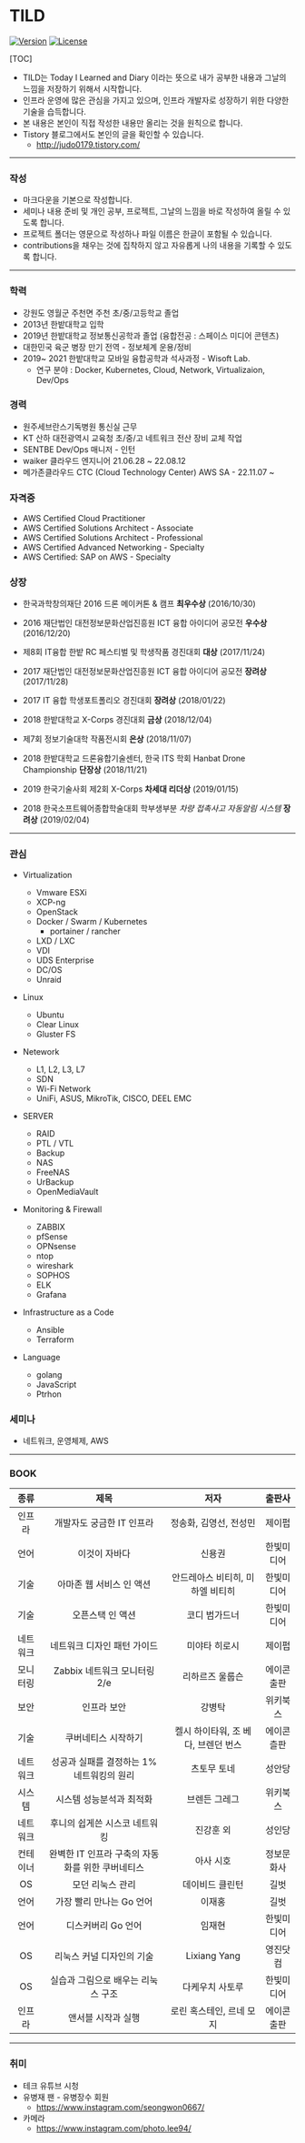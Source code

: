 # TILD 

[![Version](https://img.shields.io/badge/version-2019.08.15-red.svg)](./CHANGELOG)  [![License](https://img.shields.io/github/license/mashape/apistatus.svg)](./LICENSE)



[TOC]



* TILD는 Today I Learned and Diary 이라는 뜻으로 내가 공부한 내용과 그날의 느낌을 저장하기 위해서 시작합니다. 
* 인프라 운영에 많은 관심을 가지고 있으며, 인프라 개발자로 성장하기 위한 다양한 기술을 습득합니다. 
* 본 내용은 본인이 직접 작성한 내용만 올리는 것을 원칙으로 합니다. 
* Tistory 블로그에서도 본인의 글을 확인할 수 있습니다. 
  * http://judo0179.tistory.com/

---

### 작성 

* 마크다운을 기본으로 작성합니다. 
* 세미나 내용 준비 및 개인 공부, 프로젝트, 그날의 느낌을 바로 작성하여 올릴 수 있도록 합니다. 
* 프로젝트 폴더는 영문으로 작성하나 파일 이름은 한글이 포함될 수 있습니다. 
* contributions을 채우는 것에 집착하지 않고 자유롭게 나의 내용을 기록할 수 있도록 합니다. 

---

### 학력

- 강원도 영월군 주천면 주천 초/중/고등학교 졸업 
- 2013년 한밭대학교 입학 
- 2019년 한밭대학교 정보통신공학과 졸업 (융합전공 : 스페이스 미디어 콘텐츠)
- 대한민국 육군 병장 만기 전역 - 정보체계 운용/정비 
- 2019~ 2021 한밭대학교 모바일 융합공학과 석사과정 - Wisoft Lab.
  - 연구 분야 : Docker, Kubernetes, Cloud, Network, Virtualizaion, Dev/Ops 

### 경력

- 원주세브란스기독병원 통신실 근무 
- KT 산하 대전광역시 교육청 초/중/고 네트워크 전산 장비 교체 작업 
- SENTBE Dev/Ops 매니저 - 인턴
- waiker 클라우드 엔지니어 21.06.28 ~ 22.08.12 
- 메가존클라우드 CTC (Cloud Technology Center) AWS SA  - 22.11.07 ~ 



### 자격증 

* AWS Certified Cloud Practitioner 
* AWS Certified Solutions Architect - Associate
* AWS Certified Solutions Architect - Professional
* AWS Certified Advanced Networking - Specialty
* AWS Certified: SAP on AWS - Specialty



### 상장 

* 한국과학창의재단 2016 드론 메이커톤 & 캠프 **최우수상** (2016/10/30)
* 2016 재단법인 대전정보문화산업진흥원 ICT 융합 아이디어 공모전 **우수상** (2016/12/20)
* 제8회 IT융합 한밭 RC 페스티벌 및 학생작품 경진대회 **대상** (2017/11/24)

* 2017 재단법인 대전정보문화산업진흥원 ICT 융합 아이디어 공모전 **장려상** (2017/11/28)
* 2017 IT 융합 학생포트폴리오 경진대회 **장려상** (2018/01/22)
* 2018 한밭대학교 X-Corps 경진대회 **금상** (2018/12/04)
* 제7회 정보기술대학 작품전시회 **은상** (2018/11/07)
* 2018 한밭대학교 드론융합기술센터, 한국 ITS 학회 Hanbat Drone Championship **단장상** (2018/11/21)

* 2019 한국기술사회 제2회 X-Corps **차세대 리더상** (2019/01/15)
* 2018 한국소프트웨어종합학술대회 학부생부분 *차량 접촉사고 자동알림 시스템*  **장려상** (2019/02/04)

---



### 관심

* Virtualization 
  * Vmware ESXi 
  * XCP-ng
  * OpenStack  
  * Docker / Swarm / Kubernetes
    * portainer / rancher
  * LXD / LXC 
  * VDI
  * UDS Enterprise 
  * DC/OS
  * Unraid
* Linux 
  * Ubuntu 
  * Clear Linux
  * Gluster FS
* Netework 
  * L1, L2, L3, L7 
  * SDN 
  * Wi-Fi Network 
  * UniFi, ASUS, MikroTik, CISCO, DEEL EMC
* SERVER 
  * RAID 
  * PTL / VTL 
  * Backup 
  * NAS 
  * FreeNAS
  * UrBackup
  * OpenMediaVault
* Monitoring & Firewall
  * ZABBIX 
  * pfSense 
  * OPNsense
  * ntop 
  * wireshark
  * SOPHOS
  * ELK
  * Grafana 
* Infrastructure as a Code
  * Ansible 
  * Terraform
  
* Language
  * golang
  * JavaScript
  * Ptrhon



###  세미나 

* 네트워크, 운영체제, AWS
  
  

---

### BOOK 

|   종류   |                       제목                       |                저자                 |   출판사   |
| :------: | :----------------------------------------------: | :---------------------------------: | :--------: |
|  인프라  |            개발자도 궁금한 IT 인프라             |       정송화, 김영선, 전성민        |   제이펍   |
|   언어   |                  이것이 자바다                   |               신용권                | 한빛미디어 |
|   기술   |             아마존 웹 서비스 인 액션             |  안드레아스 비티히, 미하엘 비티히   | 한빛미디어 |
|   기술   |                 오픈스택 인 액션                 |            코디 범가드너            | 한빛미디어 |
| 네트워크 |           네트워크 디자인 패턴 가이드            |            미야타 히로시            |   제이펍   |
| 모니터링 |           Zabbix 네트워크 모니터링 2/e           |           리하르즈 울룹슨           | 에이콘출판 |
|   보안   |                   인프라 보안                    |               강병탁                |  위키북스  |
|   기술   |               쿠버네티스 시작하기                | 켈시 하이타워, 조 베다, 브렌던 번스 | 에이콘츨판 |
| 네트워크 |    성공과 실패를 결정하는 1% 네트워킹의 원리     |             츠토무 토네             |   성안당   |
|  시스템  |             시스템 성능분석과 최적화             |            브렌든 그레그            |  위키북스  |
| 네트워크 |          후니의 쉽게쓴 시스코 네트워킹           |              진강훈 외              |   성인당   |
| 컨테이너 | 완벽한 IT 인프라 구축의 자동화를 위한 쿠버네티스 |              아사 시호              | 정보문화사 |
|    OS    |                 모던 리눅스 관리                 |           데이비드 클린턴           |    길벗    |
|   언어   |             가장 빨리 만나는 Go 언어             |               이재홍                |    길벗    |
|   언어   |                디스커버리 Go 언어                |               임재현                | 한빛미디어 |
|    OS    |            리눅스 커널 디자인의 기술             |            Lixiang Yang             |  영진닷컴  |
|    OS    |        실습과 그림으로 배우는 리눅스 구조        |           다케우치 사토루           | 한빛미디어 |
|  인프라  |                앤서블 시작과 실행                |      로린 혹스테인, 르네 모지       | 에이콘출판 |

----



### 취미 

* 테크 유튜브 시청 
* 유병재 팬 - 유병장수 회원
  * https://www.instagram.com/seongwon0667/
* 카메라
  * https://www.instagram.com/photo.lee94/

